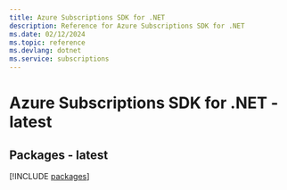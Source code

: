 ```yaml
---
title: Azure Subscriptions SDK for .NET
description: Reference for Azure Subscriptions SDK for .NET
ms.date: 02/12/2024
ms.topic: reference
ms.devlang: dotnet
ms.service: subscriptions
---
```

# Azure Subscriptions SDK for .NET - latest
## Packages - latest
[!INCLUDE [packages](subscriptions-index.md)]